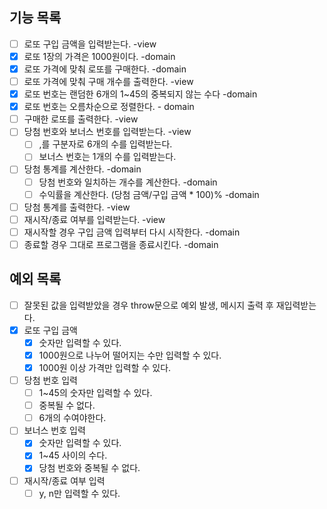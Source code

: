 ## 기능 목록

- [ ] 로또 구입 금액을 입력받는다. -view
- [x] 로또 1장의 가격은 1000원이다. -domain
- [x] 로또 가격에 맞춰 로또를 구매한다. -domain
- [ ] 로또 가격에 맞춰 구매 개수를 출력한다. -view
- [x] 로또 번호는 랜덤한 6개의 1~45의 중복되지 않는 수다 -domain
- [x] 로또 번호는 오름차순으로 정렬한다. - domain
- [ ] 구매한 로또를 출력한다. -view
- [ ] 당첨 번호와 보너스 번호를 입력받는다. -view
  - [ ] ,를 구분자로 6개의 수를 입력받는다.
  - [ ] 보너스 번호는 1개의 수를 입력받는다.
- [ ] 당첨 통계를 계산한다. -domain
  - [ ] 당첨 번호와 일치하는 개수를 계산한다. -domain
  - [ ] 수익률을 계산한다. (당첨 금액/구입 금액 \* 100)% -domain
- [ ] 당첨 통계를 출력한다. -view
- [ ] 재시작/종료 여부를 입력받는다. -view
- [ ] 재시작할 경우 구입 금액 입력부터 다시 시작한다. -domain
- [ ] 종료할 경우 그대로 프로그램을 종료시킨다. -domain

## 예외 목록

- [ ] 잘못된 값을 입력받았을 경우 throw문으로 예외 발생, 메시지 출력 후 재입력받는다.
- [x] 로또 구입 금액
  - [x] 숫자만 입력할 수 있다.
  - [x] 1000원으로 나누어 떨어지는 수만 입력할 수 있다.
  - [x] 1000원 이상 가격만 입력할 수 있다.
- [ ] 당첨 번호 입력
  - [ ] 1~45의 숫자만 입력할 수 있다.
  - [ ] 중복될 수 없다.
  - [ ] 6개의 수여야한다.
- [ ] 보너스 번호 입력
  - [x] 숫자만 입력할 수 있다.
  - [x] 1~45 사이의 수다.
  - [x] 당첨 번호와 중복될 수 없다.
- [ ] 재시작/종료 여부 입력
  - [ ] y, n만 입력할 수 있다.
